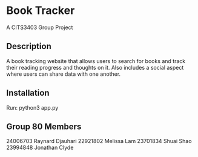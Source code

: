 # Book Tracker 

A CITS3403 Group Project

## Description
A book tracking website that allows users to search for books and track their reading progress and thoughts on it. Also includes a social aspect where users can share data with one another. 

## Installation
Run: python3 app.py

## Group 80 Members
24006703 Raynard Djauhari
22921802 Melissa Lam
23701834 Shuai Shao
23994848 Jonathan Clyde